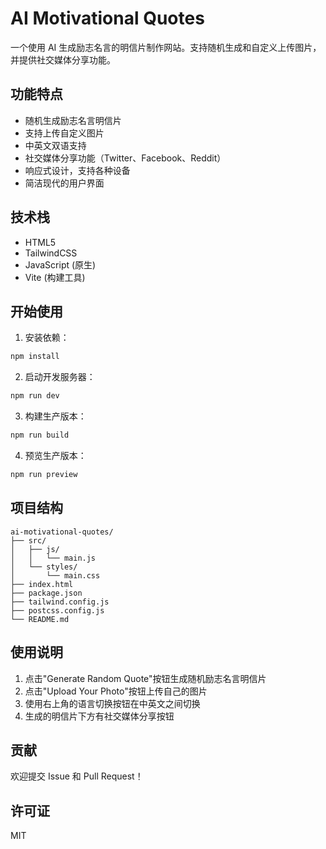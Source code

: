 # AI Motivational Quotes

一个使用 AI 生成励志名言的明信片制作网站。支持随机生成和自定义上传图片，并提供社交媒体分享功能。

## 功能特点

- 随机生成励志名言明信片
- 支持上传自定义图片
- 中英文双语支持
- 社交媒体分享功能（Twitter、Facebook、Reddit）
- 响应式设计，支持各种设备
- 简洁现代的用户界面

## 技术栈

- HTML5
- TailwindCSS
- JavaScript (原生)
- Vite (构建工具)

## 开始使用

1. 安装依赖：
```bash
npm install
```

2. 启动开发服务器：
```bash
npm run dev
```

3. 构建生产版本：
```bash
npm run build
```

4. 预览生产版本：
```bash
npm run preview
```

## 项目结构

```
ai-motivational-quotes/
├── src/
│   ├── js/
│   │   └── main.js
│   └── styles/
│       └── main.css
├── index.html
├── package.json
├── tailwind.config.js
├── postcss.config.js
└── README.md
```

## 使用说明

1. 点击"Generate Random Quote"按钮生成随机励志名言明信片
2. 点击"Upload Your Photo"按钮上传自己的图片
3. 使用右上角的语言切换按钮在中英文之间切换
4. 生成的明信片下方有社交媒体分享按钮

## 贡献

欢迎提交 Issue 和 Pull Request！

## 许可证

MIT 